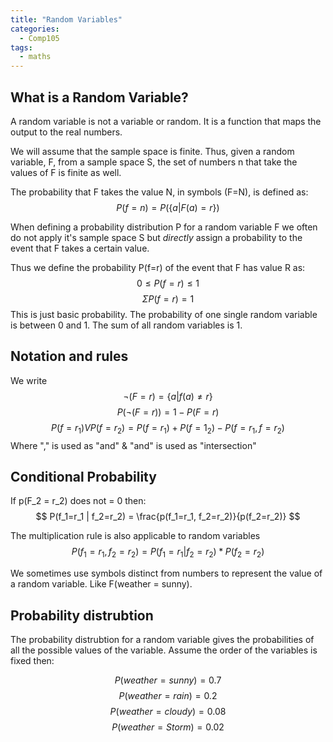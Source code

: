 ```yaml
---
title: "Random Variables"
categories:
  - Comp105
tags:
  - maths
---
```


## What is a Random Variable?
A random variable is not a variable or random. It is a function that maps the output to the real numbers.

We will assume that the sample space is finite. Thus, given a random variable, F, from a sample space S, the set of numbers n that take the values of F is finite as well.

The probability that F takes the value N, in symbols (F=N), is defined as:
$$ P(f=n) = P(\{a | F(a)=r\})$$

When defining a probability distribution P for a random variable F we often do not apply it's sample space S but *directly* assign a probability to the event that F takes a certain value.

Thus we define the probability P(f=r) of the event that F has value R as:
$$ 0 ≤ P(f=r) ≤ 1 $$
$$ Σ P(f=r) = 1 $$
This is just basic probability. The probability of one single random variable is between 0 and 1. The sum of all random variables is 1.

## Notation and rules
We write 
$$ ¬(F=r) = \{a | f(a) ≠ r\} $$
$$ P(¬(F=r)) = 1 - P(F=r) $$
$$ P(f=r_1) V P(f=r_2) = P(f=r_1) + P(f=1_2) - P(f=r_1, f=r_2) $$
Where "," is used as "and" & "and" is used as "intersection"

## Conditional Probability
If p(F_2 = r\_2) does not = 0 then:
$$ P(f_1=r_1 | f_2=r_2) = \frac{p(f_1=r_1, f_2=r_2)}{p(f_2=r_2)} $$

The multiplication rule is also applicable to random variables
$$P(f_1=r_1, f_2=r_2) = P(f_1=r_1 | f_2=r_2) * P(f_2=r_2)$$

We sometimes use symbols distinct from numbers to represent the value of a random variable. Like F(weather = sunny).

## Probability distrubtion
The probability distrubtion for a random variable gives the probabilities of all the possible values of the variable. Assume the order of the variables is fixed then:

$$P(weather=sunny)=0.7$$
$$P(weather=rain)=0.2$$
$$P(weather=cloudy)=0.08$$
$$P(weather=Storm)=0.02$$